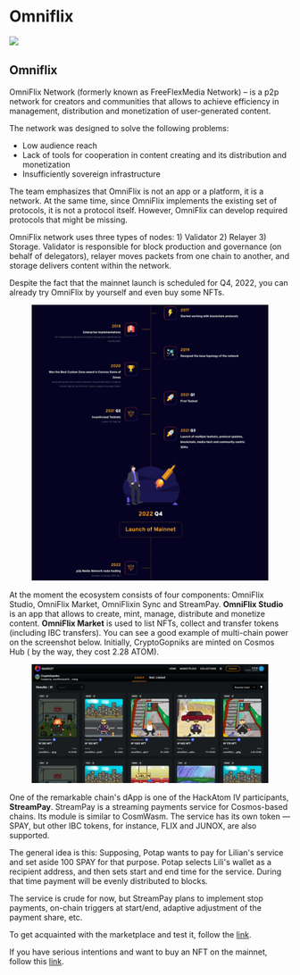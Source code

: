 # Omniflix

![](https://img3.teletype.in/files/66/8a/668ae16a-3366-47c6-b3d6-60c6f8499769.png)

## Omniflix <a href="#oksn" id="oksn"></a>

OmniFlix Network (formerly known as FreeFlexMedia Network) – is a p2p network for creators and communities that allows to achieve efficiency in management, distribution and monetization of user-generated content.

The network was designed to solve the following problems:

* Low audience reach&#x20;
* Lack of tools for cooperation in content creating and its distribution and monetization
* Insufficiently sovereign infrastructure

The team emphasizes that OmniFlix is not an app or a platform, it is a network. At the same time, since OmniFlix implements the existing set of protocols, it is not a protocol itself. However, OmniFlix can develop required protocols that might be missing.

OmniFlix network uses three types of nodes: 1) Validator 2) Relayer 3) Storage. Validator is responsible for block production and governance (on behalf of delegators), relayer moves packets from one chain to another, and storage delivers content within the network.

Despite the fact that the mainnet launch is scheduled for Q4, 2022, you can already try OmniFlix by yourself and even buy some NFTs.

<figure><img src="../.gitbook/assets/d3aa4e68024e2268fcf98.png" alt=""><figcaption></figcaption></figure>

At the moment the ecosystem consists of four components: OmniFlix Studio, OmniFlix Market, OmniFlixin Sync and StreamPay. **OmniFlix Studio** is an app that allows to create, mint, manage, distribute and monetize content. **OmniFlix Market** is used to list NFTs, collect and transfer tokens (including IBC transfers). You can see a good example of multi-chain power on the screenshot below. Initially, CryptoGopniks are minted on Cosmos Hub ( by the way, they cost 2.28 ATOM).&#x20;

<figure><img src="../.gitbook/assets/971f3fb9200824a74f650 (1).png" alt=""><figcaption></figcaption></figure>

One of the remarkable chain's dApp is one of the HackAtom IV participants, **StreamPay**. StreamPay is a streaming payments service for Cosmos-based chains. Its module is similar to CosmWasm. The service has its own token — SPAY, but other IBC tokens, for instance, FLIX and JUNOX, are also supported.

The general idea is this: Supposing, Potap wants to pay for Lilian's service and set aside 100 SPAY for that purpose. Potap selects Lili's wallet as a recipient address, and then sets start and end time for the service. During that time payment will be evenly distributed to blocks.

The service is crude for now, but StreamPay plans to implement stop payments, on-chain triggers at start/end, adaptive adjustment of the payment share, etc.

To get acquainted with the marketplace and test it, follow the [link](https://f4.omniflix.market/).

If you have serious intentions and want to buy an NFT on the mainnet, follow this [link](https://omniflix.market/).
